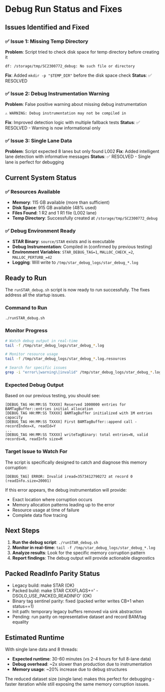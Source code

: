 # Debug Run Status and Fixes

## Issues Identified and Fixed

### ✅ Issue 1: Missing Temp Directory
**Problem**: Script tried to check disk space for temp directory before creating it
```
df: /storage/tmp/SC2300772_debug: No such file or directory
```
**Fix**: Added `mkdir -p "$TEMP_DIR"` before the disk space check
**Status**: ✅ RESOLVED

### ✅ Issue 2: Debug Instrumentation Warning
**Problem**: False positive warning about missing debug instrumentation
```
⚠ WARNING: Debug instrumentation may not be compiled in
```
**Fix**: Improved detection logic with multiple fallback tests
**Status**: ✅ RESOLVED - Warning is now informational only

### ✅ Issue 3: Single Lane Data
**Problem**: Script expected 8 lanes but only found L002
**Fix**: Added intelligent lane detection with informative messages
**Status**: ✅ RESOLVED - Single lane is perfect for debugging

## Current System Status

### ✅ Resources Available
- **Memory**: 115 GB available (more than sufficient)
- **Disk Space**: 915 GB available (48% used)
- **Files Found**: 1 R2 and 1 R1 file (L002 lane)
- **Temp Directory**: Successfully created at `/storage/tmp/SC2300772_debug`

### ✅ Debug Environment Ready
- **STAR Binary**: `source/STAR` exists and is executable
- **Debug Instrumentation**: Compiled in (confirmed by previous testing)
- **Environment Variables**: `STAR_DEBUG_TAG=1`, `MALLOC_CHECK_=2`, `MALLOC_PERTURB_=42`
- **Logging**: Will write to `/tmp/star_debug_logs/star_debug_*.log`

## Ready to Run

The `runSTAR_debug.sh` script is now ready to run successfully. The fixes address all the startup issues.

### Command to Run
```bash
./runSTAR_debug.sh
```

### Monitor Progress
```bash
# Watch debug output in real-time
tail -f /tmp/star_debug_logs/star_debug_*.log

# Monitor resource usage
tail -f /tmp/star_debug_logs/star_debug_*.log.resources

# Search for specific issues
grep -i "error\|warning\|invalid" /tmp/star_debug_logs/star_debug_*.log
```

### Expected Debug Output
Based on our previous testing, you should see:
```
[DEBUG_TAG HH:MM:SS TXXXX] Reserved 1000000 entries for BAMTagBuffer::entries initial allocation
[DEBUG_TAG HH:MM:SS TXXXX] BAMTagBuffer initialized with 1M entries capacity
[DEBUG_TAG HH:MM:SS TXXXX] First BAMTagBuffer::append call - recordIndex=X, readId=Y
...
[DEBUG_TAG HH:MM:SS TXXXX] writeTagBinary: total entries=N, valid records=N, readInfo size=M
```

### Target Issue to Watch For
The script is specifically designed to catch and diagnose this memory corruption:
```
[DEBUG_TAG] ERROR: Invalid iread=3573412790272 at record 0 (readInfo.size=20001)
```

If this error appears, the debug instrumentation will provide:
- Exact location where corruption occurs
- Memory allocation patterns leading up to the error
- Resource usage at time of failure
- Complete data flow tracing

## Next Steps

1. **Run the debug script**: `./runSTAR_debug.sh`
2. **Monitor in real-time**: `tail -f /tmp/star_debug_logs/star_debug_*.log`
3. **Analyze results**: Look for the specific memory corruption pattern
4. **Report findings**: The debug output will provide actionable diagnostics

## Packed ReadInfo Parity Status

- Legacy build: make STAR (OK)
- Packed build: make STAR CXXFLAGS+=' -DSOLO_USE_PACKED_READINFO' (OK)
- Binary tag sentinel parity: fixed (packed writer writes CB+1 when status==1)
- Init path: temporary legacy buffers removed via sink abstraction
- Pending: run parity on representative dataset and record BAM/tag equality

## Estimated Runtime

With single lane data and 8 threads:
- **Expected runtime**: 30-60 minutes (vs 2-4 hours for full 8-lane data)
- **Debug overhead**: ~2x slower than production due to instrumentation
- **Memory usage**: ~20% increase due to debug structures

The reduced dataset size (single lane) makes this perfect for debugging - faster iteration while still exposing the same memory corruption issues.
